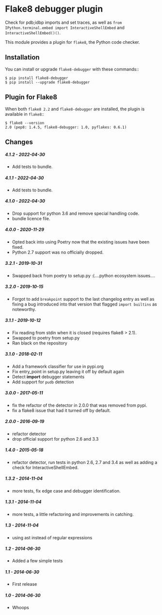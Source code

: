 Flake8 debugger plugin
======================

Check for pdb;idbp imports and set traces, as well as `from IPython.terminal.embed import InteractiveShellEmbed` and `InteractiveShellEmbed()()`.

This module provides a plugin for ``flake8``, the Python code checker.


Installation
------------

You can install or upgrade ``flake8-debugger`` with these commands::

    $ pip install flake8-debugger
    $ pip install --upgrade flake8-debugger


Plugin for Flake8
-----------------

When both ``flake8 2.2`` and ``flake8-debugger`` are installed, the plugin is
available in ``flake8``::

    $ flake8 --version
    2.0 (pep8: 1.4.5, flake8-debugger: 1.0, pyflakes: 0.6.1)


Changes
-------

##### 4.1.2 - 2022-04-30

* Add tests to bundle.

##### 4.1.1 - 2022-04-30

* Add tests to bundle.

##### 4.1.0 - 2022-04-30

* Drop support for python 3.6 and remove special handling code.
* bundle licence file.

##### 4.0.0 - 2020-11-29

* Opted back into using Poetry now that the existing issues have been fixed.
* Python 2.7 support was no officially dropped.

##### 3.2.1 - 2019-10-31

* Swapped back from poetry to setup.py :(....python ecosystem issues....

##### 3.2.0 - 2019-10-15

* Forgot to add `breakpoint` support to the last changelog entry as well as fixing a bug introduced into that version that flagged `import builtins` as noteworthy.


##### 3.1.1 - 2019-10-12

* Fix reading from stdin when it is closed (requires flake8 > 2.1).
* Swapped to poetry from setup.py
* Ran black on the repository

##### 3.1.0 - 2018-02-11
* Add a framework classifier for use in pypi.org
* Fix entry_point in setup.py leaving it off by default again
* Detect __import__ debugger statements
* Add support for `pudb` detection

##### 3.0.0 - 2017-05-11
* fix the refactor of the detector in 2.0.0 that was removed from pypi.
* fix a flake8 issue that had it turned off by default.


##### 2.0.0 - 2016-09-19
* refactor detector
* drop official support for python 2.6 and 3.3


##### 1.4.0 - 2015-05-18
* refactor detector, run tests in python 2.6, 2.7 and 3.4 as well as adding a check for InteractiveShellEmbed.

##### 1.3.2 - 2014-11-04
* more tests, fix edge case and debugger identification.

##### 1.3.1 - 2014-11-04
* more tests, a little refactoring and improvements in catching.

##### 1.3 - 2014-11-04
* using ast instead of regular expressions

##### 1.2 - 2014-06-30
* Added a few simple tests

##### 1.1 - 2014-06-30
* First release

##### 1.0 - 2014-06-30
* Whoops
